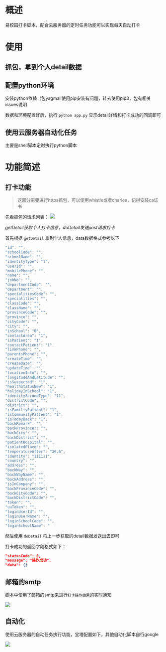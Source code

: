 # 概述
易校园打卡脚本，配合云服务器的定时任务功能可以实现每天自动打卡

# 使用
## 抓包，拿到个人detail数据
## 配置python环境
安装python依赖（包yagmail使用pip安装有问题，转去使用pip3，包有相关issues说明

数据和环境配置好后，执行 `python app.py` 显示detail详情和打卡成功的回调即可

## 使用云服务器自动化任务
主要是shell脚本定时执行python脚本

# 功能简述
## 打卡功能

> 这部分需要进行https抓包，可以使用whistle或者charles，记得安装ca证书

先看抓包的请求列表：
![](https://cdn.becase.xyz/20220920095804.png)

*getDetail获取个人打卡信息，doDetail发送post请求打卡*

首先根据 `getDetail` 拿到个人信息，data数据格式参考以下
```js
"id": "",
"schoolCode": "",
"schoolName": "",
"identityType": "1",
"userId": "",
"mobilePhone": "",
"name": "",
"jobNo": "",
"departmentCode": "",
"department": "",
"specialitiesCode": "",
"specialities": "",
"classCode": "",
"className": "",
"provinceCode": "",
"province": "",
"cityCode": "",
"city": "",
"inSchool": "0",
"contactArea": "1",
"isPatient": "1",
"contactPatient": "1",
"linkPhone": "",
"parentsPhone": "",
"createTime": "",
"createDate": "",
"updateTime": "",
"locationInfo": "",
"longitudeAndLatitude": "",
"isSuspected": "1",
"healthStatusNew": "1",
"holidayInSchool": "1",
"identitySecondType": "11",
"districtCode": "",
"district": "",
"isFamiliyPatient": "1",
"isCommunityPatient": "1",
"isTodayBack": "1",
"backRemark": "",
"backProvince": "",
"backCity": "",
"backDistrict": "",
"patientHospital": "",
"isolatedPlace": "",
"temperatureAfter": "36.6",
"identity": "111111",
"country": "",
"address": "",
"backWay": "",
"backWayName": "",
"backAddress": "",
"isInCompany": "",
"backProvinceCode": "",
"backCityCode": "",
"backDistrictCode": "",
"token": "",
"uuToken": "",
"loginUserId": "",
"loginUserName": "",
"loginSchoolCode": "",
"loginSchoolName": "
```

然后使用 `doDetail` 将上一步获取的detail数据发送出去即可

打卡成功的返回字段格式如下：
```json
"statusCode": 0,
"message": "操作成功",
"data": {}
```

## 邮箱的smtp
脚本中使用了邮箱的smtp来进行`打卡操作结果`的实时通知

![](https://cdn.becase.xyz/20220920100818.png)

## 自动化
使用云服务器的自动任务执行功能，宝塔配置如下，其他自动化脚本自行google

![](https://cdn.becase.xyz/20220920101509.png)
